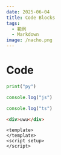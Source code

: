 ```yaml
---
date: 2025-06-04
title: Code Blocks
tags:
  - 範例
  - Markdown
image: /nacho.png
---
```


# Code

```python
print("py")
```

```javascript
console.log("js")
```

```typescript
console.log("ts")
```

```html
<div>uwu</div>
```

```vue
<template>
</template>
<script setup>
</script>
```